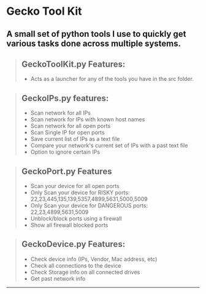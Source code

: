 # Gecko Tool Kit

A small set of python tools I use to quickly get various tasks done across multiple systems.
--------------------------------------------

> ## GeckoToolKit.py Features:
> - Acts as a launcher for any of the tools you have in the src folder.

> ## GeckoIPs.py features:
> - Scan network for all IPs
> - Scan network for IPs with known host names
> - Scan network for all open ports
> - Scan Single IP for open ports
> - Save current list of IPs as a text file
> - Compare your network's current set of IPs with a past text file
> - Option to ignore certain IPs

> ## GeckoPort.py Features
> - Scan your device for all open ports
> - Only Scan your device for RISKY ports: 22,23,445,135,139,5357,4899,5631,5000,5009
> - Only Scan your device for DANGEROUS ports: 22,23,4899,5631,5009
> - Unblock/block ports using a firewall
> - Show all firewall blocked ports

> ## GeckoDevice.py Features:
> - Check device info (IPs, Vendor, Mac address, etc)
> - Check all connections to the device
> - Check Storage info on all connected drives
> - Get past network info

--------------------------------------------

